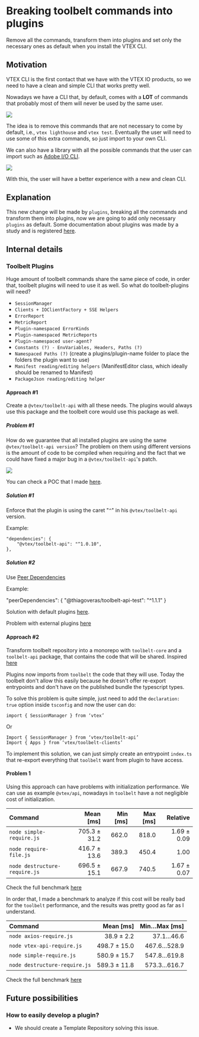 # Breaking toolbelt commands into plugins

Remove all the commands, transform them into plugins and set only the necessary ones as default when you install the VTEX CLI.

## Motivation

VTEX CLI is the first contact that we have with the VTEX IO products, so we need to have a clean and simple CLI that works pretty well.

Nowadays we have a CLI that, by default, comes with a **LOT** of commands that probably most of them will never be used by the same user.

![](https://i.imgur.com/2GIq2Ep.png)

The idea is to remove this commands that are not necessary to come by default, i.e., `vtex lighthouse` and `vtex test`. Eventually the user will need to use some of this extra commands, so just import to your own CLI.

We can also have a library with all the possible commands that the user can import such as [Adobe I/O CLI](https://github.com/adobe/aio-cli).

![](https://i.imgur.com/TXS0MmO.png)

With this, the user will have a better experience with a new and clean CLI.

## Explanation

This new change will be made by `plugins`, breaking all the commands and transform them into plugins, now we are going to add only necessary `plugins` as default. Some documentation about plugins was made by a study and is registered [here](https://github.com/VerasThiago/CLIBenchmark/blob/master/Oclif/docs/ABOUTME.md).

## Internal details

### Toolbelt Plugins

Huge amount of toolbelt commands share the same piece of code, in order that, toolbelt plugins will need to use it as well. So what do toolbelt-plugins will need?

- `SessionManager`
- `Clients + IOClientFactory + SSE Helpers`
- `ErrorReport`
- `MetricReport`
- `Plugin-namespaced ErrorKinds`
- `Plugin-namespaced MetricReports`
- `Plugin-namespaced user-agent?`
- `Constants (?) - EnvVariables, Headers, Paths (?)`
- `Namespaced Paths (?)` (create a plugins/plugin-name folder to place the folders the plugin want to use)
- `Manifest reading/editing helpers` (ManifestEditor class, which ideally should be renamed to Manifest)
- `PackageJson reading/editing helper`

#### Approach #1
Create a `@vtex/toolbelt-api` with all these needs. The plugins would always use this package and the toolbelt core would use this package as well.

##### Problem #1

How do we guarantee that all installed plugins are using the same `@vtex/toolbelt-api version`? The problem on them using different versions is the amount of code to be compiled when requiring and the fact that we could have fixed a major bug in a `@vtex/toolbelt-api`'s patch. 

![](https://i.imgur.com/WTBuh0Y.png)

You can check a POC that I made [here](https://github.com/VerasThiago/npmPackageTests).


##### Solution #1

Enforce that the plugin is using the caret "`^`" in his `@vtex/toolbelt-api` version.

Example:
```
"dependencies": {
    "@vtex/toolbelt-api": "^1.0.10",
},
```

##### Solution #2

Use [Peer Dependencies](https://nodejs.org/es/blog/npm/peer-dependencies/)

Example:

"peerDependencies": {
  "@thiagoveras/toolbelt-api-test": "^1.1.1"
}

Solution with default plugins [here](https://github.com/VerasThiago/npmPackageTests/pull/1).

Problem with external plugins [here](https://github.com/VerasThiago/npmPackageTests/pull/1#issuecomment-647696211)


#### Approach #2

Transform toolbelt repository into a monorepo with `toolbelt-core` and a `toolbelt-api` package, that contains the code that will be shared. Inspired [here](https://github.com/apollographql/apollo-tooling/tree/master/packages)

Plugins now imports from `toolbelt` the code that they will use. Today the toolbelt don't allow this easily because he doesn't offer re-export entrypoints and don't have on the published bundle the typescript types.

To solve this problem is quite simple, just need to add the `declaration: true` option inside `tsconfig` and now the user can do:

```
import { SessionManager } from ‘vtex’
```

Or

```
Import { SessionManager } from ‘vtex/toolbelt-api’
Import { Apps } from ‘vtex/toolbelt-clients’
```

To implement this solution, we can just simply create an entrypoint `index.ts` that re-export everything that `toolbelt` want from plugin to have access.

#### Problem 1

Using this approach can have problems with initialization performance. We can use as example `@vtex/api`, nowadays in `toolbelt` have a not negligible cost of initialization.

| Command | Mean [ms] | Min [ms] | Max [ms] | Relative |
|:---|---:|---:|---:|---:|
| `node simple-require.js` | 705.3 ± 31.2 | 662.0 | 818.0 | 1.69 ± 0.09 |
| `node require-file.js` | 416.7 ± 13.6 | 389.3 | 450.4 | 1.00 |
| `node destructure-require.js` | 696.5 ± 15.1 | 667.9 | 740.5 | 1.67 ± 0.07 |

Check the full benchmark [here](https://github.com/tiagonapoli/benchmarking/tree/master/node-vtex-api-import
)


In order that, I made a benchmark to analyze if this cost will be really bad for the `toolbelt` performance, and the results was pretty good as far as I understand.

| Command | Mean [ms] | Min…Max [ms] |
|:---|---:|---:|
| `node axios-require.js` | 38.9 ± 2.2 | 37.1…46.6 |
| `node vtex-api-require.js` | 498.7 ± 15.0 | 467.6…528.9 |
| `node simple-require.js` | 580.9 ± 15.7 | 547.8…619.8 |
| `node destructure-require.js` | 589.3 ± 11.8 | 573.3…616.7 |



Check the full benchmark [here](https://github.com/VerasThiago/toolbelt-benchmark/tree/master/toolbelt-import)

## Future possibilities

### How to easily develop a plugin?
- We should create a Template Repository solving this issue.
